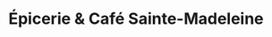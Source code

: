 ---
title: "Épicerie & Café Sainte-Madeleine"
url: /montreal/epicerie-and-cafe-sainte-madeleine/
shop: convenience
---